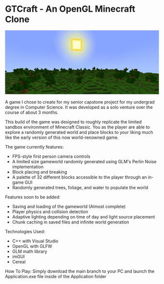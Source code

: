 # GTCraft - An OpenGL Minecraft Clone

![alt text](https://github.com/GutstheHawk/GTCraft/blob/main/Application/res/screenshots/GTCraft.png?raw=true)

A game I chose to create for my senior capstone project for my undergrad degree in Computer Science. It was developed as a solo venture over the course of about 3 months.

This build of the game was designed to roughly replicate the limited sandbox environment of Minecraft Classic.
You as the player are able to explore a randomly generated world and place blocks to your liking much like the early version of this now world-renowned game.

The game currently features:
- FPS-style first person camera controls
- A limited size gameworld randomly generated using GLM's Perlin Noise implementation
- Block placing and breaking
- A palette of 32 different blocks accessible to the player through an in-game GUI
- Randomly generated trees, foliage, and water to populate the world

Features soon to be added:
- Saving and loading of the gameworld (Almost complete)
- Player physics and collision detection
- Adaptive lighting depending on time of day and light source placement
- Chunk caching in saved files and infinite world generation

Technologies Used:
- C++ with Visual Studio
- OpenGL with GLFW
- GLM math library
- imGUI
- Cereal

How To Play:
Simply download the main branch to your PC and launch the Application.exe file inside of the Application folder
